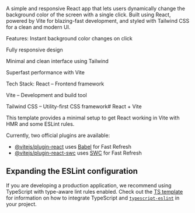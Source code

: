 A simple and responsive React app that lets users dynamically change the background color of the screen with a single click. Built using React, powered by Vite for blazing-fast development, and styled with Tailwind CSS for a clean and modern UI.

 Features:
Instant background color changes on click

Fully responsive design

Minimal and clean interface using Tailwind

Superfast performance with Vite

 Tech Stack:
React – Frontend framework

Vite – Development and build tool

Tailwind CSS – Utility-first CSS framework# React + Vite

This template provides a minimal setup to get React working in Vite with HMR and some ESLint rules.

Currently, two official plugins are available:

- [@vitejs/plugin-react](https://github.com/vitejs/vite-plugin-react/blob/main/packages/plugin-react) uses [Babel](https://babeljs.io/) for Fast Refresh
- [@vitejs/plugin-react-swc](https://github.com/vitejs/vite-plugin-react/blob/main/packages/plugin-react-swc) uses [SWC](https://swc.rs/) for Fast Refresh

## Expanding the ESLint configuration

If you are developing a production application, we recommend using TypeScript with type-aware lint rules enabled. Check out the [TS template](https://github.com/vitejs/vite/tree/main/packages/create-vite/template-react-ts) for information on how to integrate TypeScript and [`typescript-eslint`](https://typescript-eslint.io) in your project.
